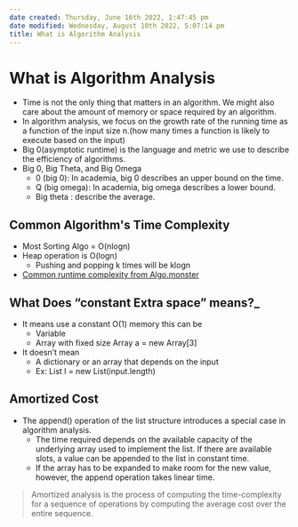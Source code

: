 ```yaml
---
date created: Thursday, June 16th 2022, 1:47:45 pm
date modified: Wednesday, August 10th 2022, 5:07:14 pm
title: What is Algorithm Analysis
---
```


# What is Algorithm Analysis

* Time is not the only thing that matters in an algorithm. We might also care about the amount of memory or space required by an algorithm.
* In algorithm analysis, we focus on the growth rate of the running time as a function of the input size n.(how many times a function is likely to execute based on the input)
* Big 0(asymptotic runtime) is the language and metric we use to describe the efficiency of algorithms.
* Big 0, Big Theta, and Big Omega
	* 0 (big 0): In academia, big 0 describes an upper bound on the time.
	* Q (big omega): In academia, big omega describes a lower bound.
	* Big theta : describe the average.

## Common Algorithm's Time Complexity

- Most Sorting Algo = O(nlogn)
- Heap operation is O(logn)
	- Pushing and popping k times will be klogn
- [Common runtime complexity from Algo.monster](https://algo.monster/problems/runtime_summary)

## What Does “constant Extra space” means?_

  * It means use a constant O(1) memory this can be
	  * Variable
	  * Array with fixed size Array a = new Array[3]
  * It doesn’t mean
	  * A dictionary or an array that depends on the input
	  * Ex: List l = new List(input.length)

## Amortized Cost

- The append() operation of the list structure introduces a special case in algorithm analysis.
	- The time required depends on the available capacity of the underlying array used to implement the list. If there are available slots, a value can be appended to the list in constant time.
	- If the array has to be expanded to make room for the new value, however, the append operation takes linear time.

> Amortized analysis is the process of computing the time-complexity for a sequence of operations by computing the average cost over the entire sequence.
